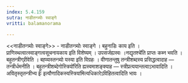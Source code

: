 ```yaml
---
index: 5.4.159
sutra: नाडीतन्त्र्योः स्वाङ्गे
vritti: balamanorama

---
```

<<नाडीतन्त्र्योः स्वाङ्गे>> - नाडीतन्त्र्योः स्वाङ्गे । बहुनाडिः काय इति । प्राणिस्थत्वात्स्वाङ्गत्वसूचनायकाय इति विशेष्यम् । उपसर्जह्यस्वः ।नद्यृतश्चे॑ति प्राप्तः कब्न भवति । बहुतन्त्रीग्र्रीवेति । बह्व्यस्तन्त्र्यो यस्या इति विग्रहः । वीणातन्तुषु तन्त्रीशब्दस्य प्रसिद्धत्वादाह — तन्त्रीर्धमनीति । बहुतन्त्रीशब्देगोस्त्रियो॑रिति ह्यस्वमाशङ्क्याह — स्त्रीप्रत्ययान्तत्वाऽभावादिति ।अवितृस्तृतन्त्रीभ्य ईः॑ इत्यौणादिकस्यस्त्रिया॑मित्यधिकारेऽविहितत्वादिति भावः । 